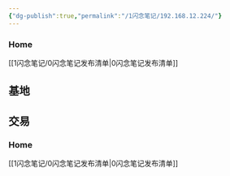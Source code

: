 ```yaml
---
{"dg-publish":true,"permalink":"/1闪念笔记/192.168.12.224/"}
---
```


### Home
[[1闪念笔记/0闪念笔记发布清单\|0闪念笔记发布清单]]

## 基地
## 交易

### Home
[[1闪念笔记/0闪念笔记发布清单\|0闪念笔记发布清单]]
